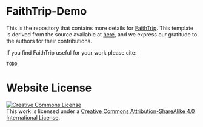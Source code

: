# FaithTrip-Demo

This is the repository that contains more details for [FaithTrip](https://joysmith99.github.io/FaithTrip-Showcase). This template is derived from the source available at [here](https://github.com/YesQ11/DOSEPLUS), and we express our gratitude to the authors for their contributions.

If you find FaithTrip useful for your work please cite:
```
TODO
```

# Website License
<a rel="license" href="http://creativecommons.org/licenses/by-sa/4.0/"><img alt="Creative Commons License" style="border-width:0" src="https://i.creativecommons.org/l/by-sa/4.0/88x31.png" /></a><br />This work is licensed under a <a rel="license" href="http://creativecommons.org/licenses/by-sa/4.0/">Creative Commons Attribution-ShareAlike 4.0 International License</a>.
